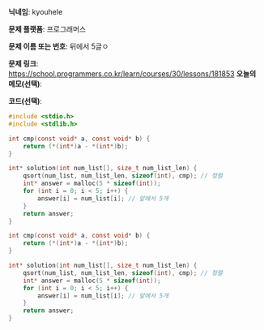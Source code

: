 **닉네임**: kyouhele

**문제 플랫폼**: 프로그래머스

**문제 이름 또는 번호**: 뒤에서 5글ㅇ

**문제 링크**: https://school.programmers.co.kr/learn/courses/30/lessons/181853
**오늘의 메모(선택)**: 

**코드(선택)**:

```c
#include <stdio.h>
#include <stdlib.h>

int cmp(const void* a, const void* b) {
    return (*(int*)a - *(int*)b);
}

int* solution(int num_list[], size_t num_list_len) {
    qsort(num_list, num_list_len, sizeof(int), cmp); // 정렬
    int* answer = malloc(5 * sizeof(int));
    for (int i = 0; i < 5; i++) {
        answer[i] = num_list[i]; // 앞에서 5개
    }
    return answer;
}

int cmp(const void* a, const void* b) {
    return (*(int*)a - *(int*)b);
}

int* solution(int num_list[], size_t num_list_len) {
    qsort(num_list, num_list_len, sizeof(int), cmp); // 정렬
    int* answer = malloc(5 * sizeof(int));
    for (int i = 0; i < 5; i++) {
        answer[i] = num_list[i]; // 앞에서 5개
    }
    return answer;
}


```
